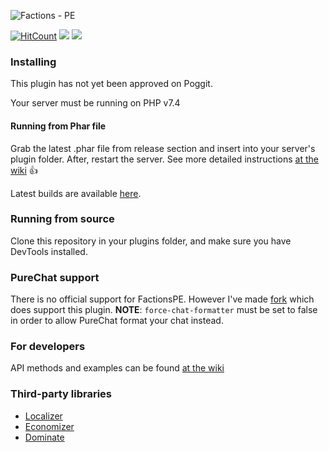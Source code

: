 ![Factions - PE](https://raw.githubusercontent.com/BlockHorizons/FactionsPE/reborn/resources/logo.png "FactionsPE Logo")

[![HitCount](http://hits.dwyl.io/BlockHorizons/FactionsPE.svg)](http://hits.dwyl.io/BlockHorizons/FactionsPE) [![](https://poggit.pmmp.io/shield.dl/FactionsPE)](https://poggit.pmmp.io/p/FactionsPE) [![](https://poggit.pmmp.io/shield.state/FactionsPE)](https://poggit.pmmp.io/p/FactionsPE)

### Installing
This plugin has not yet been approved on Poggit.

Your server must be running on PHP v7.4

#### Running from Phar file
Grab the latest .phar file from release section and insert into your server's plugin folder. After, restart the server. See more detailed instructions [at the wiki](https://github.com/BlockHorizons/FactionsPE/wiki/Installation) :+1:

Latest builds are available [here](https://poggit.pmmp.io/ci/BlockHorizons/FactionsPE/FactionsPE).
### Running from source
Clone this repository in your plugins folder, and make sure you have DevTools installed.

### PureChat support
There is no official support for FactionsPE. However I've made [fork](https://github.com/Kris-Driv/PureChat) which does support this plugin. 
**NOTE**: ``force-chat-formatter`` must be set to false in order to allow PureChat format your chat instead.

### For developers
API methods and examples can be found [at the wiki](https://github.com/BlockHorizons/FactionsPE/wiki/API)

### Third-party libraries
+ [Localizer](https://github.com/Kris-Driv/Localizer)
+ [Economizer](https://github.com/Kris-Driv/Economizer)
+ [Dominate](https://github.com/Kris-Driv/Dominate)
